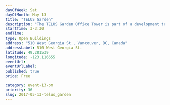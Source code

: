 ```yaml
---
dayOfWeek: Sat
dayOfMonth: May 13
title: "TELUS Garden"
description: "The TELUS Garden Office Tower is part of a development transforming an entire city block of downtown Vancouver into a vibrant, sustainable and complete community."
startTime: 3-3:30
endTime: 
type: Open Buildings
address: "510 West Georgia St., Vancouver, BC, Canada"
addressLabel: 510 West Georgia St.
latitude: 49.281539
longitude: -123.116655
eventUrl: 
eventUrlLabel: 
published: true
price: Free

category: event-13-pm
priority: 36
slug: 2017-05-13-telus_garden
---
```


